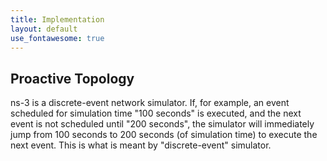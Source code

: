 ```yaml
---
title: Implementation
layout: default
use_fontawesome: true
---
```


<h2>Proactive Topology</h2>
<p> ns-3 is a discrete-event network simulator. If, for example, an event scheduled for simulation time "100 seconds" is executed, and the next event is not scheduled until "200 seconds", the simulator will immediately jump from 100 seconds to 200 seconds (of simulation time) to execute the next event. This is what is meant by "discrete-event" simulator. </p>
